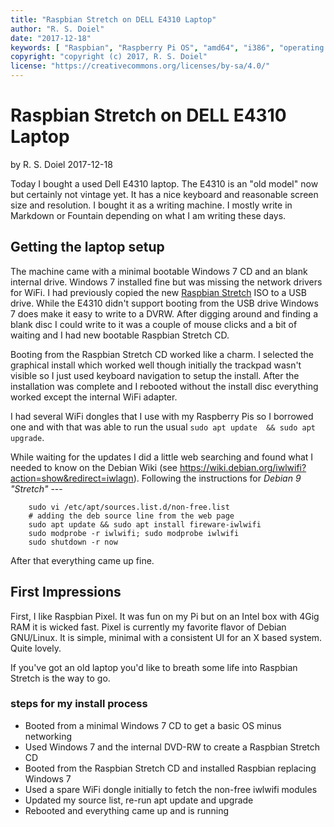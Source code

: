 ```yaml
---
title: "Raspbian Stretch on DELL E4310 Laptop"
author: "R. S. Doiel"
date: "2017-12-18"
keywords: [ "Raspbian", "Raspberry Pi OS", "amd64", "i386", "operating systems" ]
copyright: "copyright (c) 2017, R. S. Doiel"
license: "https://creativecommons.org/licenses/by-sa/4.0/"
---
```



# Raspbian Stretch on DELL E4310 Laptop

by R. S. Doiel 2017-12-18

Today I bought a used Dell E4310 laptop. The E4310 is an "old model" now
but certainly not vintage yet.  It has a nice keyboard and reasonable 
screen size and resolution. I bought it as a writing machine. I mostly
write in Markdown or Fountain depending on what I am writing these days.

## Getting the laptop setup

The machine came with a minimal bootable Windows 7 CD and an blank 
internal drive. Windows 7 installed fine but was missing the network 
drivers for WiFi.  I had previously copied the new [Raspbian Stretch](https://www.raspberrypi.org/blog/raspbian-stretch/) ISO to a USB drive. While
the E4310 didn't support booting from the USB drive Windows 7 does make
it easy to write to a DVRW. After digging around and finding a blank disc
I could write to it was a couple of mouse clicks and a bit of waiting 
and I had new bootable Raspbian Stretch CD.

Booting from the Raspbian Stretch CD worked like a charm. I selected 
the graphical install which worked well though initially the trackpad 
wasn't visible so I just used keyboard navigation to setup the install.
After the installation was complete and I rebooted without the install
disc everything worked except the internal WiFi adapter.

I had several WiFi dongles that I use with my Raspberry Pis so I 
borrowed one and with that was able to run the usual `sudo apt update 
&& sudo apt upgrade`.

While waiting for the updates I did a little web searching and found 
what I needed to know on the Debian Wiki (see
https://wiki.debian.org/iwlwifi?action=show&redirect=iwlagn).  Following
the instructions for *Debian 9 "Stretch"* ---

```shell
    sudo vi /etc/apt/sources.list.d/non-free.list 
    # adding the deb source line from the web page
    sudo apt update && sudo apt install fireware-iwlwifi
    sudo modprobe -r iwlwifi; sudo modprobe iwlwifi
    sudo shutdown -r now
```

After that everything came up fine.

## First Impressions

First, I like Raspbian Pixel. It was fun on my Pi but on an Intel box
with 4Gig RAM it is wicked fast.  Pixel is currently my favorite flavor 
of Debian GNU/Linux. It is simple, minimal with a consistent UI for 
an X based system. Quite lovely. 

If you've got an old laptop you'd like to breath some life into 
Raspbian Stretch is the way to go.


### steps for my install process

+ Booted from a minimal Windows 7 CD to get a basic OS minus networking
+ Used Windows 7 and the internal DVD-RW to create a Raspbian Stretch CD
+ Booted from the Raspbian Stretch CD and installed Raspbian replacing Windows 7
+ Used a spare WiFi dongle initially to fetch the non-free iwlwifi modules
+ Updated my source list, re-run apt update and upgrade
+ Rebooted and everything came up and is running

